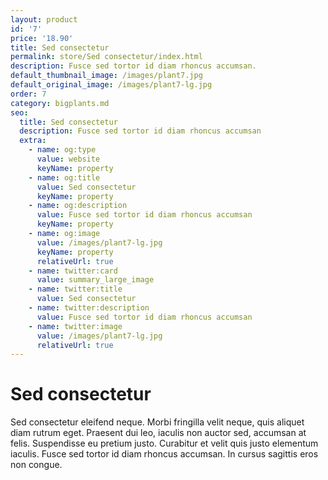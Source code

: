 ```yaml
---
layout: product
id: '7'
price: '18.90'
title: Sed consectetur
permalink: store/Sed consectetur/index.html
description: Fusce sed tortor id diam rhoncus accumsan.
default_thumbnail_image: /images/plant7.jpg
default_original_image: /images/plant7-lg.jpg
order: 7
category: bigplants.md
seo:
  title: Sed consectetur
  description: Fusce sed tortor id diam rhoncus accumsan
  extra:
    - name: og:type
      value: website
      keyName: property
    - name: og:title
      value: Sed consectetur
      keyName: property
    - name: og:description
      value: Fusce sed tortor id diam rhoncus accumsan
      keyName: property
    - name: og:image
      value: /images/plant7-lg.jpg
      keyName: property
      relativeUrl: true
    - name: twitter:card
      value: summary_large_image
    - name: twitter:title
      value: Sed consectetur
    - name: twitter:description
      value: Fusce sed tortor id diam rhoncus accumsan
    - name: twitter:image
      value: /images/plant7-lg.jpg
      relativeUrl: true
---
```


# Sed consectetur

Sed consectetur eleifend neque. Morbi fringilla velit neque, quis aliquet diam rutrum eget. Praesent dui leo, iaculis non auctor sed, accumsan at felis. Suspendisse eu pretium justo. Curabitur et velit quis justo elementum iaculis. Fusce sed tortor id diam rhoncus accumsan. In cursus sagittis eros non congue.